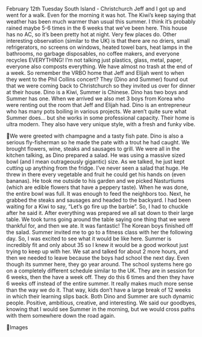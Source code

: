February 12th Tuesday
South Island - Christchurch
Jeff and I got up and went for a walk. Even for the morning it was hot. The
Kiwi’s keep saying that weather has been much warmer than usual this
summer. I think it’s probably rained maybe 5-6 times in the 6 weeks that
we’ve been here. This house has no AC, so it’s been pretty hot at night.
Very few places do.
Other interesting observation (similar to the UK) is that there are no driers,
small refrigerators, no screens on windows, heated towel bars, heat lamps
in the bathrooms, no garbage disposables, no coffee makers, and
everyone recycles EVERYTHING! I’m not talking just plastics, glass, metal,
paper, everyone also composts everything. We have almost no trash at
the end of a week.
So remember the VRBO home that Jeff and Elijah went to when they went
to the Phil Collins concert? They (Dino and Summer) found out that we
were coming back to Christchurch so they invited us over for dinner at their
house.
Dino is a Kiwi, Summer is Chinese. Dino has two boys and Summer has one.
When we arrived we also met 3 boys from Korea who were renting out the
room that Jeff and Elijah had. Dino is an entrepreneur who has many pots
boiling in various projects. We aren’t quite sure what Summer does… but
she works in some professional capacity. Their home is ultra modern. They
also have very unique style, with a fresh and funky vibe.

We were greeted with champagne and a tasty fish pate. Dino is also a
serious fly-fisherman so he made the pate with a trout he had caught. We
brought flowers, wine, steaks and sausages to grill. We were all in the
kitchen talking, as Dino prepared a salad. He was using a massive sized
bowl (and I mean outrageously gigantic) size. As we talked, he just kept
cutting up anything from the fridge. I’ve never seen a salad that huge. He
threw in there every vegetable and fruit he could get his hands on (even
bananas). He took me outside to his garden and we picked Nasturtiums
(which are edible flowers that have a peppery taste). When he was done,
the entire bowl was full. It was enough to feed the neighbors too.
Next, he grabbed the steaks and sausages and headed to the backyard.
I had been waiting for a Kiwi to say, “Let’s go fire up the barbie”. So, I had
to chuckle after he said it.
After everything was prepared we all sat down to their large table. We took
turns going around the table saying one thing that we were thankful for,
and then we ate. It was fantastic! The Korean boys finished off the salad.
Summer invited me to go to a fitness class with her the following day. So, I
was excited to see what it would be like here. Summer is incredibly fit and
only about 35 so I knew it would be a good workout just trying to keep up
with her.
We sat and talked for about 2 more hours, and then we needed to leave
because the boys had school the next day. Even though its summer here,
they go year around. The school systems here go on a completely different
schedule similar to the UK. They are in session for 6 weeks, then the have a
week off. They do this 6 times and then they have 6 weeks off instead of
the entire summer. It really makes much more sense than the way we do it.
That way, kids don’t have a large break of 12 weeks in which their learning
slips back.
Both Dino and Summer are such dynamic people. Positive, ambitious,
creative, and interesting. We said our goodbyes, knowing that I would see
Summer in the morning, but we would cross paths with them somewhere
down the road again.

Images

